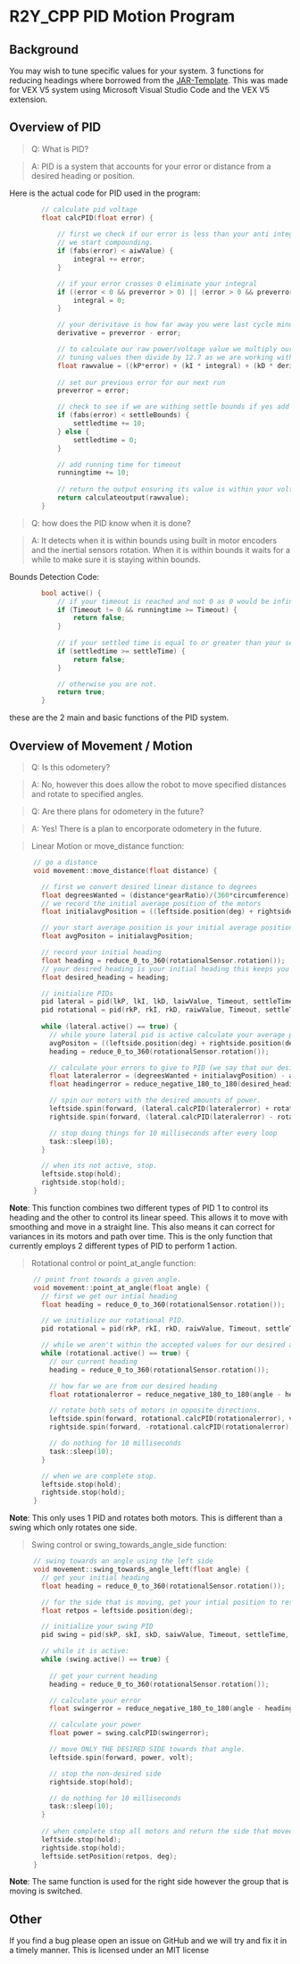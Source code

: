 # R2Y_CPP PID Motion Program

## Background

You may wish to tune specific values for your system. 3 functions for reducing headings where borrowed from the [JAR-Template](https://github.com/JacksonAreaRobotics/JAR-Template). This was made for VEX V5 system using Microsoft Visual Studio Code and the VEX V5 extension.


## Overview of PID

> Q: What is PID?

> A: PID is a system that accounts for your error or distance from a desired heading or position.

Here is the actual code for PID used in the program: 

```cpp
        // calculate pid voltage
        float calcPID(float error) {
            
            // first we check if our error is less than your anti integral windup value, if it is
            // we start compounding.
            if (fabs(error) < aiwValue) {
                integral += error;
            }

            // if your error crosses 0 eliminate your integral
            if ((error < 0 && preverror > 0) || (error > 0 && preverror < 0)) {
                integral = 0;
            }

            // your derivitave is how far away you were last cycle minus how far away you are this cycle.
            derivative = preverror - error;

            // to calculate our raw power/voltage value we multiply our error derivative and integral values by their respective
            // tuning values then divide by 12.7 as we are working with motors that go up to 12.7 volts.
            float rawvalue = ((kP*error) + (kI * integral) + (kD * derivative)) / 12.7;
            
            // set our previous error for our next run
            preverror = error;

            // check to see if we are withing settle bounds if yes add time if no set time to 0
            if (fabs(error) < settleBounds) {
                settledtime += 10;
            } else {
                settledtime = 0;
            }

            // add running time for timeout
            runningtime += 10;
            
            // return the output ensuring its value is within your voltage limits
            return calculateoutput(rawvalue);
        }
```

> Q: how does the PID know when it is done?

> A: It detects when it is within bounds using built in motor encoders and the inertial sensors rotation. When it is within bounds it waits for a while to make sure it is staying within bounds.

Bounds Detection Code: 

```cpp
        bool active() {
            // if your timeout is reached and not 0 as 0 would be infinite you are complete
            if (Timeout != 0 && runningtime >= Timeout) {
                return false;
            }
            
            // if your settled time is equal to or greater than your settle time you are complete
            if (settledtime >= settleTime) {
                return false;
            }

            // otherwise you are not.
            return true;
        }
```

these are the 2 main and basic functions of the PID system.

## Overview of Movement / Motion

> Q: Is this odometery?

> A: No, however this does allow the robot to move specified distances and rotate to specified angles.

> Q: Are there plans for odometery in the future?

> A: Yes! There is a plan to encorporate odometery in the future.

> Linear Motion or move_distance function:

```cpp
      // go a distance
      void movement::move_distance(float distance) {

        // first we convert desired linear distance to degrees
        float degreesWanted = (distance*gearRatio)/(360*circumference);
        // we record the initial average position of the motors
        float initialavgPosition = ((leftside.position(deg) + rightside.position(deg))/2);

        // your start average position is your initial average position
        float avgPositon = initialavgPosition;

        // record your initial heading
        float heading = reduce_0_to_360(rotationalSensor.rotation());
        // your desired heading is your initial heading this keeps you on a straight line
        float desired_heading = heading;

        // initialize PIDs
        pid lateral = pid(lkP, lkI, lkD, laiwValue, Timeout, settleTime, lsettleBounds, lmv);
        pid rotational = pid(rkP, rkI, rkD, raiwValue, Timeout, settleTime, rsettleBounds, tmv);
        
        while (lateral.active() == true) {
          // while youre lateral pid is active calculate your average position and heading
          avgPositon = ((leftside.position(deg) + rightside.position(deg))/2);
          heading = reduce_0_to_360(rotationalSensor.rotation());

          // calculate your errors to give to PID (we say that our desired position is our initial average positon + our desired distance)
          float lateralerror = (degreesWanted + initialavgPosition) - avgPositon;
          float headingerror = reduce_negative_180_to_180(desired_heading - heading);

          // spin our motors with the desired amounts of power.
          leftside.spin(forward, (lateral.calcPID(lateralerror) + rotational.calcPID(headingerror)), volt);
          rightside.spin(forward, (lateral.calcPID(lateralerror) - rotational.calcPID(headingerror)), volt);

          // stop doing things for 10 milliseconds after every loop
          task::sleep(10);
        }

        // when its not active, stop.
        leftside.stop(hold);
        rightside.stop(hold);
      }
```

**Note**: This function combines two different types of PID 1 to control its heading and the other to control its linear speed. This allows it to move with smoothing and move in a straight line. This also means it can correct for variances in its motors and path over time. This is the only function that currently employs 2 different types of PID to perform 1 action.

> Rotational control or point_at_angle function:

```cpp
      // point front towards a given angle.
      void movement::point_at_angle(float angle) {
        // first we get our intial heading
        float heading = reduce_0_to_360(rotationalSensor.rotation());

        // we initialize our rotational PID.
        pid rotational = pid(rkP, rkI, rkD, raiwValue, Timeout, settleTime, rsettleBounds, tmv);

        // while we aren't within the accepted values for our desired angle
        while (rotational.active() == true) {
          // our current heading
          heading = reduce_0_to_360(rotationalSensor.rotation());

          // how far we are from our desired heading
          float rotationalerror = reduce_negative_180_to_180(angle - heading);

          // rotate both sets of motors in opposite directions.
          leftside.spin(forward, rotational.calcPID(rotationalerror), volt);
          rightside.spin(forward, -rotational.calcPID(rotationalerror), volt);

          // do nothing for 10 milliseconds
          task::sleep(10);
        }

        // when we are complete stop.
        leftside.stop(hold);
        rightside.stop(hold);
      }
```

**Note**: This only uses 1 PID and rotates both motors. This is different than a swing which only rotates one side. 

> Swing control or swing_towards_angle_side function:

```cpp
      // swing towards an angle using the left side
      void movement::swing_towards_angle_left(float angle) {
        // get your initial heading
        float heading = reduce_0_to_360(rotationalSensor.rotation());

        // for the side that is moving, get your intial position to reset too. This is for linear accuracy if you move forwards later.
        float retpos = leftside.position(deg);

        // initialize your swing PID
        pid swing = pid(skP, skI, skD, saiwValue, Timeout, settleTime, ssettleBounds, smv);

        // while it is active:
        while (swing.active() == true) {
          
          // get your current heading
          heading = reduce_0_to_360(rotationalSensor.rotation());

          // calculate your error
          float swingerror = reduce_negative_180_to_180(angle - heading);

          // calculate your power
          float power = swing.calcPID(swingerror);

          // move ONLY THE DESIRED SIDE towards that angle.
          leftside.spin(forward, power, volt);

          // stop the non-desired side
          rightside.stop(hold);

          // do nothing for 10 milliseconds
          task::sleep(10);
        }
        
        // when complete stop all motors and return the side that moved to its original encoder value.
        leftside.stop(hold);
        rightside.stop(hold);
        leftside.setPosition(retpos, deg);
      }
```

**Note**: The same function is used for the right side however the group that is moving is switched.

## Other
If you find a bug please open an issue on GitHub and we will try and fix it in a timely manner.
This is licensed under an MIT license